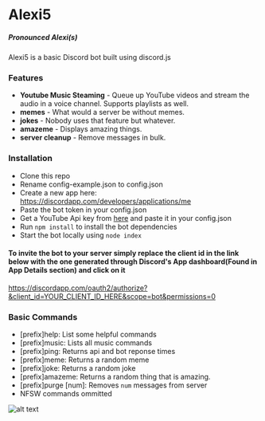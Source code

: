 # Alexi5
##### Pronounced Alexi(s)

Alexi5 is a basic Discord bot built using discord.js

### Features
* **Youtube Music Steaming** - Queue up YouTube videos and stream the audio in a voice channel. Supports playlists as well.
* **memes** - What would a server be without memes.
* **jokes**  - Nobody uses that feature but whatever.
* **amazeme** - Displays amazing things.
* **server cleanup** - Remove messages in bulk.

### Installation
* Clone this repo
* Rename config-example.json to config.json
* Create a new app here: https://discordapp.com/developers/applications/me
* Paste the bot token in your config.json
* Get a YouTube Api key from [here](https://console.developers.google.com/apis/credentials?project=_) and paste it in your config.json
* Run `npm install` to install the bot dependencies
* Start the bot locally using `node index`

#### To invite the bot to your server simply replace the client id in the link below with the one generated through Discord's App dashboard(Found in App Details section) and click on it

https://discordapp.com/oauth2/authorize?&client_id=YOUR_CLIENT_ID_HERE&scope=bot&permissions=0


### Basic Commands
* [prefix]help: List some helpful commands
* [prefix]music: Lists all music commands
* [prefix]ping: Returns api and bot reponse times
* [prefix]meme: Returns a random meme
* [prefix]joke: Returns a random joke
* [prefix]amazeme: Returns a random thing that is amazing.
* [prefix]purge [num]: Removes `num` messages from server
* NFSW commands ommitted

![alt text](Selection_022.png)

